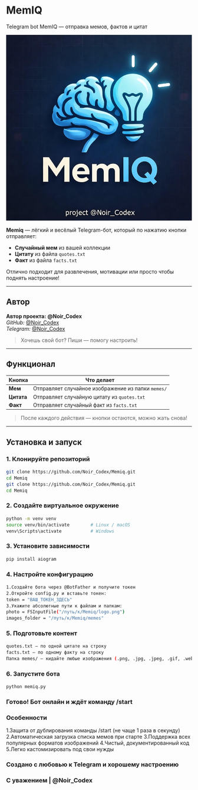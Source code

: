 # MemIQ
Telegram bot MemIQ — отправка мемов, фактов и цитат

![Memiq Logo](logo.png)

**Memiq** — лёгкий и весёлый Telegram-бот, который по нажатию кнопки отправляет:  

- **Случайный мем** из вашей коллекции  
- **Цитату** из файла `quotes.txt`  
- **Факт** из файла `facts.txt`  

Отлично подходит для развлечения, мотивации или просто чтобы поднять настроение!  

---

## Автор

**Автор проекта:** **@Noir_Codex**  
*GitHub:* [@Noir_Codex](https://github.com/Noir_Codex)  
*Telegram:* [@Noir_Codex](https://t.me/Noir_Codex)  

> Хочешь свой бот? Пиши — помогу настроить!  

---

## Функционал

| Кнопка     | Что делает |
|-----------|------------|
| **Мем**   | Отправляет случайное изображение из папки `memes/` |
| **Цитата**| Отправляет случайную цитату из `quotes.txt` |
| **Факт**  | Отправляет случайный факт из `facts.txt` |

> После каждого действия — кнопки остаются, можно жать снова!

---

## Установка и запуск

### 1. Клонируйте репозиторий
```bash
git clone https://github.com/Noir_Codex/Memiq.git
cd Memiq
git clone https://github.com/Noir_Codex/Memiq.git
cd Memiq
```
### 2. Создайте виртуальное окружение
```bash
python -m venv venv
source venv/bin/activate        # Linux / macOS
venv\Scripts\activate           # Windows
```
### 3. Установите зависимости
```bash
pip install aiogram
```
### 4. Настройте конфигурацию
```bash
1.Создайте бота через @BotFather и получите токен
2.Откройте config.py и вставьте токен:
token = "ВАШ_ТОКЕН_ЗДЕСЬ"
3.Укажите абсолютные пути к файлам и папкам:
photo = FSInputFile("/путь/к/Memiq/logo.png")
images_folder = "/путь/к/Memiq/memes"
```
### 5. Подготовьте контент
```bash
quotes.txt — по одной цитате на строку
facts.txt — по одному факту на строку
Папка memes/ — кидайте любые изображения (.png, .jpg, .jpeg, .gif, .webp)
```
### 6. Запустите бота
```bash
python memiq.py
```
### Готово! Бот онлайн и ждёт команду /start

### Особенности

1.Защита от дублирования команды /start (не чаще 1 раза в секунду)
2.Автоматическая загрузка списка мемов при старте
3.Поддержка всех популярных форматов изображений
4.Чистый, документированный код
5.Легко кастомизировать под свои нужды

### Создано с любовью к Telegram и хорошему настроению
### С уважением | @Noir_Codex
